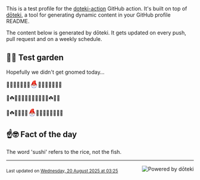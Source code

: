 This is a test profile for the [doteki-action](https://github.com/welpo/doteki-action) GitHub action. It's built on top of [dōteki](https://doteki.org), a tool for generating dynamic content in your GitHub profile README.

The content below is generated by dōteki. It gets updated on every push, pull request and on a weekly schedule.

## 👨‍🌾 Test garden

Hopefully we didn't get gnomed today…

<!-- garden start -->
🐛🦋🌱🌸🌸🌲🌿<sub><img src="https://raw.githubusercontent.com/welpo/doteki-action/main/assets/gnomed.png" width="21" alt="Consider yourself gnomed"></sub>🐝🍀🌱🐸🌹🌿🐸
<!-- garden end --><!-- garden start -->
🐝☘️🌳🌲🌸🍄🌷🌿🌱🦋🌱🌳☘️🌿🌿
<!-- garden end --><!-- garden start -->
🐛☘️🌲🐇🐛🍀<sub><img src="https://raw.githubusercontent.com/welpo/doteki-action/main/assets/gnomed.png" width="21" alt="Consider yourself gnomed"></sub>🐸🌺🐛🌱🌸🌸🌳🌹
<!-- garden end -->

## ☝️🤓 Fact of the day

<!-- did_you_know start -->
The word 'sushi' refers to the rice, not the fish.
<!-- did_you_know end -->

---

<a href="https://doteki.org"><img src="https://img.shields.io/badge/powered_by-d%C5%8Dteki-0?style=flat-square&labelColor=202b2d&color=5E936C" align="right" alt="Powered by dōteki"></a> <div style="text-align: left;"><sub>
<!-- last_updated start -->Last updated on <a href="https://github.com/welpo/doteki-action/actions/workflows/ci.yaml">Wednesday, 20 August 2025 at 03:25<!-- last_updated end --></sub></div>
